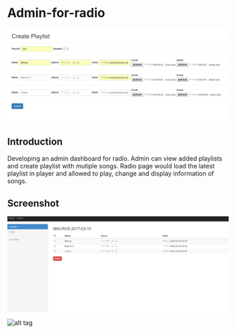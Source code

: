 # Admin-for-radio
![alt tag](https://github.com/slashpot/Admin-for-radio/blob/master/demo/admin.PNG)

## Introduction
Developing an admin dashboard for radio. Admin can view added playlists and create playlist with mutiple songs.
Radio page would load the latest playlist in player and allowed to play, change and display information of songs.

## Screenshot
![alt tag](https://github.com/slashpot/Admin-for-radio/blob/master/demo/dashboard.PNG)


![alt tag](https://github.com/slashpot/Admin-for-radio/blob/master/demo/radio.PNG)
